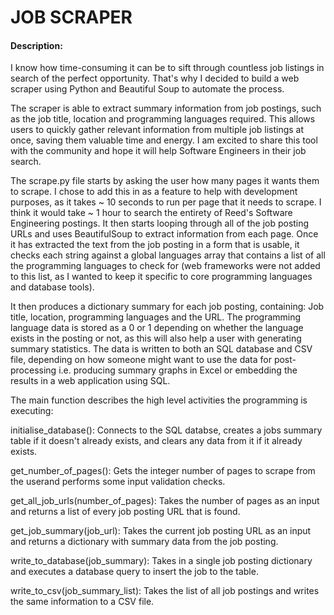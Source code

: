 # JOB SCRAPER

#### Description:
I know how time-consuming it can be to sift through countless job listings in search of the perfect opportunity. That's why I decided to build a web scraper using Python and Beautiful Soup to automate the process.

The scraper is able to extract summary information from job postings, such as the job title, location and programming languages required. This allows users to quickly gather relevant information from multiple job listings at once, saving them valuable time and energy. I am excited to share this tool with the community and hope it will help Software Engineers in their job search.

The scrape.py file starts by asking the user how many pages it wants them to scrape. I chose to add this in as a feature to help with development purposes, as it takes ~ 10 seconds to run per page that it needs to scrape. I think it would take ~ 1 hour to search the entirety of Reed's Software Engineering postings. It then starts looping through all of the job posting URLs and uses BeautifulSoup to extract information from each page. Once it has extracted the text from the job posting in a form that is usable, it checks each string against a global languages array that contains a list of all the programming languages to check for (web frameworks were not added to this list, as I wanted to keep it specific to core programming languages and database tools).

It then produces a dictionary summary for each job posting, containing: Job title, location, programming languages and the URL. The programming language data is stored as a 0 or 1 depending on whether the language exists in the posting or not, as this will also help a user with generating summary statistics. The data is written to both an SQL database and CSV file, depending on how someone might want to use the data for post-processing i.e. producing summary graphs in Excel or embedding the results in a web application using SQL.


The main function describes the high level activities the programming is executing:

initialise_database(): Connects to the SQL databse, creates a jobs summary table if it doesn't already exists, and clears any data from it if it already exists.

get_number_of_pages(): Gets the integer number of pages to scrape from the userand performs some input validation checks.

get_all_job_urls(number_of_pages): Takes the number of pages as an input and returns a list of every job posting URL that is found.

get_job_summary(job_url): Takes the current job posting URL as an input and returns a dictionary with summary data from the job posting.

write_to_database(job_summary): Takes in a single job posting dictionary and executes a database query to insert the job to the table.

write_to_csv(job_summary_list): Takes the list of all job postings and writes the same information to a CSV file.
